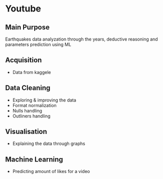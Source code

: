 # Youtube

## Main Purpose
Earthquakes data analyzation through the years, deductive reasoning and parameters prediction using ML


## Acquisition
* Data from kaggele

## Data Cleaning
* Exploring & improving the data
* Format normalization
* Nulls handling
* Outliners handling


## Visualisation
* Explaining the data through graphs

## Machine Learning
* Predicting amount of likes for a video


